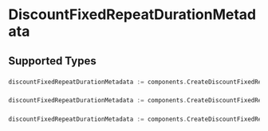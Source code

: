 # DiscountFixedRepeatDurationMetadata


## Supported Types

### 

```go
discountFixedRepeatDurationMetadata := components.CreateDiscountFixedRepeatDurationMetadataStr(string{/* values here */})
```

### 

```go
discountFixedRepeatDurationMetadata := components.CreateDiscountFixedRepeatDurationMetadataInteger(int64{/* values here */})
```

### 

```go
discountFixedRepeatDurationMetadata := components.CreateDiscountFixedRepeatDurationMetadataBoolean(bool{/* values here */})
```

